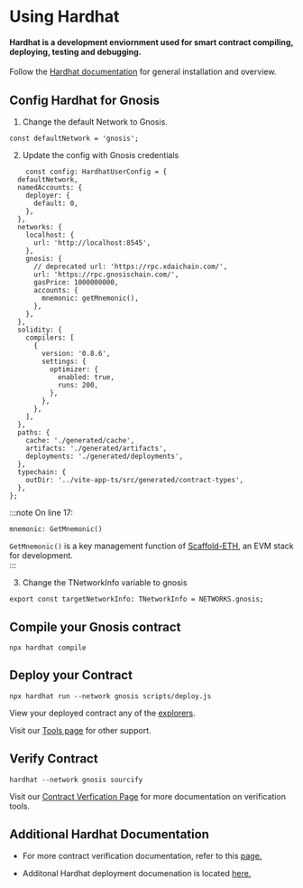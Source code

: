 --- 
---

# Using Hardhat

#### Hardhat is a development enviornment used for smart contract compiling, deploying, testing and debugging.

Follow the [Hardhat documentation](https://hardhat.org/hardhat-runner/docs/getting-started#installation) for general installation and overview.

## Config Hardhat for Gnosis

1. Change the default Network to Gnosis.

```tsx title="/packages/hardhat-ts/hardhat.config.ts"
const defaultNetwork = 'gnosis';
```
2. Update the config with Gnosis credentials

```tsx showLineNumbers  title="/packages/hardhat-ts/hardhat.config.ts"
    const config: HardhatUserConfig = {
  defaultNetwork,
  namedAccounts: {
    deployer: {
      default: 0, 
    },
  },
  networks: {
    localhost: {
      url: 'http://localhost:8545',
    },
    gnosis: {
      // deprecated url: 'https://rpc.xdaichain.com/',
      url: 'https://rpc.gnosischain.com/',
      gasPrice: 1000000000,
      accounts: {
        mnemonic: getMnemonic(),
      },
    },
  },
  solidity: {
    compilers: [
      {
        version: '0.8.6',
        settings: {
          optimizer: {
            enabled: true,
            runs: 200,
          },
        },
      },
    ],
  },
  paths: {
    cache: './generated/cache',
    artifacts: './generated/artifacts',
    deployments: './generated/deployments',
  },
  typechain: {
    outDir: '../vite-app-ts/src/generated/contract-types',
  },
};
```
:::note
On line 17:
```tsx 
mnemonic: GetMnemonic()
```
```GetMnemonic()``` is a key management function of [Scaffold-ETH](https://docs.scaffoldeth.io/scaffold-eth/), an EVM stack for development.  
:::


3. Change the TNetworkInfo variable to gnosis

```tsx title="/packages/[your-app]/hardhat.config.ts"
export const targetNetworkInfo: TNetworkInfo = NETWORKS.gnosis;
```

## Compile your Gnosis contract

```
npx hardhat compile
```

## Deploy your Contract

```npx hardhat run --network gnosis scripts/deploy.js```

View your deployed contract any of the [explorers](/tools/explorers).

Visit our [Tools page](/tools) for other support.

## Verify Contract

``` hardhat --network gnosis sourcify ```

Visit our [Contract Verfication Page](/developers/verify/) for more documentation on verification tools.

## Additional Hardhat Documentation

- For more contract verification documentation, refer to this [page.](/developers/verify/README.md)

- Additonal Hardhat deployment documenation is located [here.](https://hardhat.org/hardhat-runner/docs/guides/deploying)